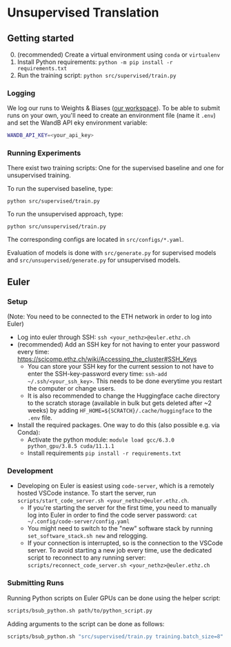 # Unsupervised Translation

## Getting started

0. (recommended) Create a virtual environment using `conda` or `virtualenv`
1. Install Python requirements: `python -m pip install -r requirements.txt`
2. Run the training script: `python src/supervised/train.py`

### Logging
We log our runs to Weights & Biases ([our workspace](https://wandb.ai/dvruette/unsupervised-translation/overview)).
To be able to submit runs on your own, you'll need to create an environment file (name it `.env`) and set the WandB API eky environment variable:
```bash
WANDB_API_KEY=<your_api_key>
```

### Running Experiments

There exist two training scripts: One for the supervised baseline and one for unsupervised training.

To run the supervised baseline, type:
```
python src/supervised/train.py
```

To run the unsupervised approach, type:
```
python src/unsupervised/train.py
```

The corresponding configs are located in `src/configs/*.yaml`.

Evaluation of models is done with `src/generate.py` for supervised models and `src/unsupervised/generate.py` for unsupervised models.

## Euler

### Setup
(Note: You need to be connected to the ETH network in order to log into Euler)

- Log into euler through SSH: `ssh <your_nethz>@euler.ethz.ch`
- (recommended) Add an SSH key for not having to enter your password every time: https://scicomp.ethz.ch/wiki/Accessing_the_cluster#SSH_Keys
  - You can store your SSH key for the current session to not have to enter the SSH-key-password every time: `ssh-add ~/.ssh/<your_ssh_key>`. This needs to be done everytime you restart the computer or change users.
  - It is also recommended to change the Huggingface cache directory to the scratch storage (available in bulk but gets deleted after ~2 weeks) by adding `HF_HOME=${SCRATCH}/.cache/huggingface` to the `.env` file.
- Install the required packages. One way to do this (also possible e.g. via Conda):
  - Activate the python module: `module load gcc/6.3.0 python_gpu/3.8.5 cuda/11.1.1`
  - Install requirements `pip install -r requirements.txt`

### Development
- Developing on Euler is easiest using `code-server`, which is a remotely hosted VSCode instance. To start the server, run `scripts/start_code_server.sh <your_nethz>@euler.ethz.ch`.
  - If you're starting the server for the first time, you need to manually log into Euler in order to find the code server password: `cat ~/.config/code-server/config.yaml`
  - You might need to switch to the "new" software stack by running `set_software_stack.sh new` and relogging.
  - If your connection is interrupted, so is the connection to the VSCode server. To avoid starting a new job every time, use the dedicated script to reconnect to any running server: `scripts/reconnect_code_server.sh <your_nethz>@euler.ethz.ch`

### Submitting Runs
Running Python scripts on Euler GPUs can be done using the helper script:
```bash
scripts/bsub_python.sh path/to/python_script.py
```

Adding arguments to the script can be done as follows:
```bash
scripts/bsub_python.sh "src/supervised/train.py training.batch_size=8"
```
